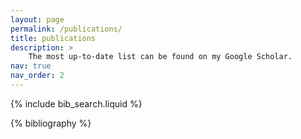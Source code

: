 ```yaml
---
layout: page
permalink: /publications/
title: publications
description: >
    The most up-to-date list can be found on my Google Scholar.
nav: true
nav_order: 2
---
```



{% include bib_search.liquid %}

<div class="publications">

{% bibliography %}

</div>
